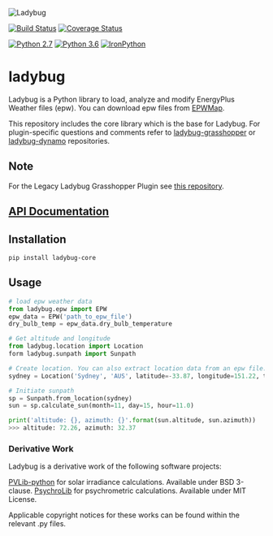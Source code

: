 
![Ladybug](http://www.ladybug.tools/assets/img/ladybug.png)


[![Build Status](https://travis-ci.org/ladybug-tools/ladybug.svg?branch=master)](https://travis-ci.org/ladybug-tools/ladybug)
[![Coverage Status](https://coveralls.io/repos/github/ladybug-tools/ladybug/badge.svg?branch=master)](https://coveralls.io/github/ladybug-tools/ladybug)

[![Python 2.7](https://img.shields.io/badge/python-2.7-green.svg)](https://www.python.org/downloads/release/python-270/) [![Python 3.6](https://img.shields.io/badge/python-3.6-blue.svg)](https://www.python.org/downloads/release/python-360/) [![IronPython](https://img.shields.io/badge/ironpython-2.7-red.svg)](https://github.com/IronLanguages/ironpython2/releases/tag/ipy-2.7.8/)

# ladybug

Ladybug is a Python library to load, analyze and modify EnergyPlus Weather files (epw). You can download epw files from [EPWMap](http://www.ladybug.tools/epwmap/).

This repository includes the core library which is the base for Ladybug. For plugin-specific questions and comments refer to [ladybug-grasshopper](https://github.com/ladybug-tools/ladybug-grasshopper) or [ladybug-dynamo](https://github.com/ladybug-tools/ladybug-dynamo) repositories.

## Note

For the Legacy Ladybug Grasshopper Plugin see [this repository](https://github.com/ladybug-tools/ladybug-legacy).

## [API Documentation](https://www.ladybug.tools/ladybug/docs/ladybug.html)

## Installation

`pip install ladybug-core`


## Usage

```python
# load epw weather data
from ladybug.epw import EPW
epw_data = EPW('path_to_epw_file')
dry_bulb_temp = epw_data.dry_bulb_temperature

# Get altitude and longitude
from ladybug.location import Location
form ladybug.sunpath import Sunpath

# Create location. You can also extract location data from an epw file.
sydney = Location('Sydney', 'AUS', latitude=-33.87, longitude=151.22, time_zone=10)

# Initiate sunpath
sp = Sunpath.from_location(sydney)
sun = sp.calculate_sun(month=11, day=15, hour=11.0)

print('altitude: {}, azimuth: {}'.format(sun.altitude, sun.azimuth))
>>> altitude: 72.26, azimuth: 32.37
```

### Derivative Work

Ladybug is a derivative work of the following software projects:

[PVLib-python](https://github.com/pvlib/pvlib-python) for solar irradiance calculations. Available under BSD 3-clause.
[PsychroLib](https://github.com/psychrometrics/psychrolib) for psychrometric calculations. Available under MIT License.

Applicable copyright notices for these works can be found within the relevant .py files.
